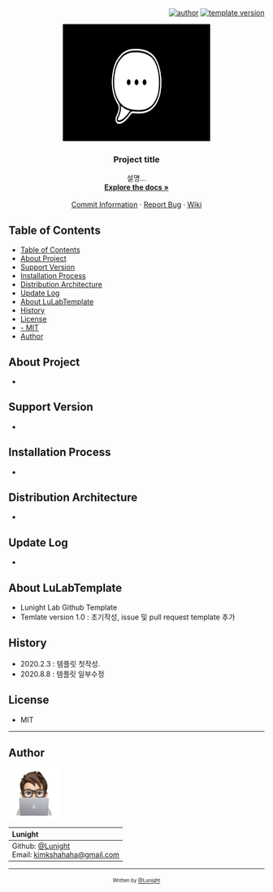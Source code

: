 <div align=right>
	<a href="https://github.com/LunightLab">
		<img alt="author" src= "https://img.shields.io/badge/author-lunight-blue?style=glat-square" target="_blank"></a>
	</a>
	<a href="https://github.com/LunightLab/LuLabTemplate">
		<img alt="template version" src= "https://img.shields.io/badge/template%20version-1.0-blue?style=glat-square" target="_blank"></a>
	</a>
</div>

<!-- PROJECT LOGO -->
<p align="center">
  <a href="https://github.com/project/link">
    <img src="images/readme-title.png" alt="title" width="290" height="230">
  </a>

  <h3 align="center">Project title</h3>

  <p align="center">
    설명...
    <br />
    <a href="https://github.com/github_username/repo"><strong>Explore the docs »</strong></a>
    <br />
    <br />
    <a href="https://google.com">Commit Information</a>
    ·
    <a href="https://google.com">Report Bug</a>
    ·
    <a href="https://google.com">Wiki</a>
  </p>
</p>

## Table of Contents

- [Table of Contents](#table-of-contents)
- [About Project](#about-project)
- [Support Version](#support-version)
- [Installation Process](#installation-process)
- [Distribution Architecture](#distribution-architecture)
- [Update Log](#update-log)
- [About LuLabTemplate](#about-lulabtemplate)
- [History](#history)
- [License](#license)
- [- MIT](#ullimitliul)
- [Author](#author)

## About Project
- 
## Support Version
- 

## Installation Process
- 

## Distribution Architecture
- 

## Update Log
- 

## About LuLabTemplate
- Lunight Lab Github Template  
- Temlate version 1.0 : 초기작성, issue 및 pull request template 추가  

## History
- 2020.2.3 : 템플릿 첫작성.
- 2020.8.8 : 템플릿 일부수정

## License
- MIT
---
## Author
<p align="left">
  <a href="https://github.com/LunightLab">
    <img src="images/lunightEmoji.png" alt="title" width="100" height="100">
  </a>
</p>  

|**Lunight**|
|:--|
|Github: [@Lunight](https://github.com/LunightLab) <br> Email: [kimkshahaha@gmail.com](kimkshahaha@gmail.com)|

---
<div align="center">

<sub><sup>Written by <a href="https://github.com/LunightLab">@Lunight</a></sup></sub><small></small>

</div>

